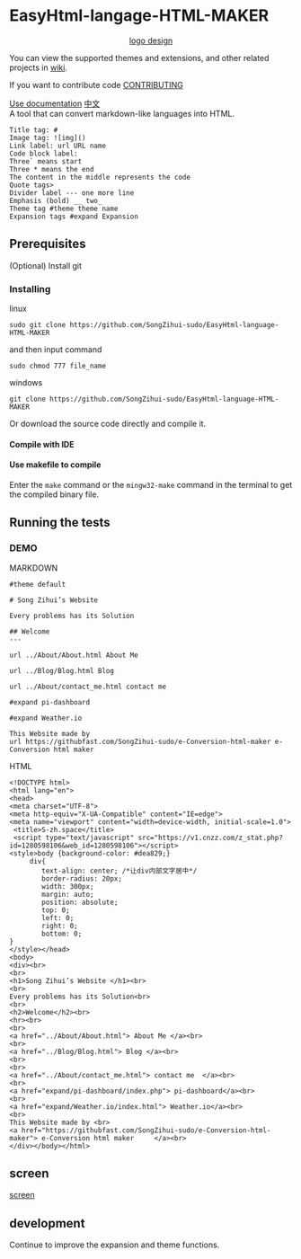 # EasyHtml-langage-HTML-MAKER

<div align='center'><a href='https://www.hit-counts.com/'><img src='http://www.hit-counts.com/counter.php?t=MTQ2MDE2OA==' border='0' alt=''></a><BR><a href='https://www.glowgraphics.co.uk/'>logo design</a></div>

You can view the supported themes and extensions, and other related projects in [wiki](https://github.com/SongZihui-sudo/EasyHtml-language/wiki).    

If you want to contribute code [CONTRIBUTING](https://github.com/SongZihui-sudo/EasyHtml-language/blob/main/CONTRIBUTING.md)    

[Use documentation](https://github.com/SongZihui-sudo/EasyHtml-language/blob/main/Use_documentation_english.md) [中文](https://github.com/SongZihui-sudo/e-Conversion-html-maker/blob/main/README.md)   
A tool that can convert markdown-like languages into HTML.    
```
Title tag: #
Image tag: ![img]()
Link label: url URL name
Code block label:
Three` means start
Three * means the end
The content in the middle represents the code
Quote tags>
Divider label --- one more line
Emphasis (bold) __ two_
Theme tag #theme theme name   
Expansion tags #expand Expansion    
```
## Prerequisites   
(Optional) Install git   

### Installing  
linux
```
sudo git clone https://github.com/SongZihui-sudo/EasyHtml-language-HTML-MAKER
```
and then input command    
```
sudo chmod 777 file_name
```
windows
```
git clone https://github.com/SongZihui-sudo/EasyHtml-language-HTML-MAKER
```
Or download the source code directly and compile it.      
#### Compile with IDE   
#### Use makefile to compile      
Enter the ```make``` command or the ```mingw32-make``` command in the terminal to get the compiled binary file.      
## Running the tests   
### DEMO
MARKDOWN    
```
#theme default

# Song Zihui’s Website 

Every problems has its Solution

## Welcome
---

url ../About/About.html About Me 

url ../Blog/Blog.html Blog 

url ../About/contact_me.html contact me  

#expand pi-dashboard

#expand Weather.io

This Website made by 
url https://githubfast.com/SongZihui-sudo/e-Conversion-html-maker e-Conversion html maker     
```
HTML
```
<!DOCTYPE html>
<html lang="en">
<head>
<meta charset="UTF-8">
<meta http-equiv="X-UA-Compatible" content="IE=edge">
<meta name="viewport" content="width=device-width, initial-scale=1.0">
 <title>S-zh.space</title>
 <script type="text/javascript" src="https://v1.cnzz.com/z_stat.php?id=1280598106&web_id=1280598106"></script>
<style>body {background-color: #dea829;}
     div{
	    text-align: center; /*让div内部文字居中*/
	    border-radius: 20px;
	    width: 300px;
	    margin: auto;
	    position: absolute;
	    top: 0;
	    left: 0;
	    right: 0;
	    bottom: 0;
}
</style></head>
<body>
<div><br>
<br>
<h1>Song Zihui’s Website </h1><br>
<br>
Every problems has its Solution<br>
<br>
<h2>Welcome</h2><br>
<hr><br>
<br>
<a href="../About/About.html"> About Me </a><br>
<br>
<a href="../Blog/Blog.html"> Blog </a><br>
<br>
<br>
<a href="../About/contact_me.html"> contact me  </a><br>
<br>
<a href="expand/pi-dashboard/index.php"> pi-dashboard</a><br>
<br>
<a href="expand/Weather.io/index.html"> Weather.io</a><br>
<br>
This Website made by <br>
<a href="https://githubfast.com/SongZihui-sudo/e-Conversion-html-maker"> e-Conversion html maker     </a><br>
</div></body></html>
```
## screen  

[screen](https://github.com/SongZihui-sudo/EasyHtml-language/blob/main/screen_shot/readme.md)      
	
## development     
Continue to improve the expansion and theme functions.    
